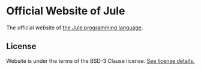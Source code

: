 # Official Website of Jule

The official website of [the Jule programming language](https://github.com/julelang/jule).

## License
Website is under the terms of the BSD-3 Clause license.
[See license details.](https://github.com/julelang/website/blob/master/LICENSE)
